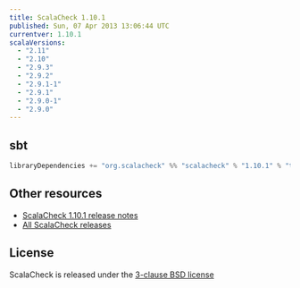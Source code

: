 ```yaml
---
title: ScalaCheck 1.10.1
published: Sun, 07 Apr 2013 13:06:44 UTC
currentver: 1.10.1
scalaVersions:
  - "2.11"
  - "2.10"
  - "2.9.3"
  - "2.9.2"
  - "2.9.1-1"
  - "2.9.1"
  - "2.9.0-1"
  - "2.9.0"
---
```

## sbt

```scala
libraryDependencies += "org.scalacheck" %% "scalacheck" % "1.10.1" % "test"
```

## Other resources

- [ScalaCheck 1.10.1 release notes](https://github.com/rickynils/scalacheck/tree/1.10.1/RELEASE)
- [All ScalaCheck releases](../releases.html)

## License

ScalaCheck is released under the [3-clause BSD license](https://github.com/rickynils/scalacheck/tree/1.10.1/LICENSE)
